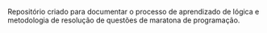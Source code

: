 Repositório criado para documentar o processo de aprendizado de lógica e metodologia de resolução de questões de maratona de programação.
